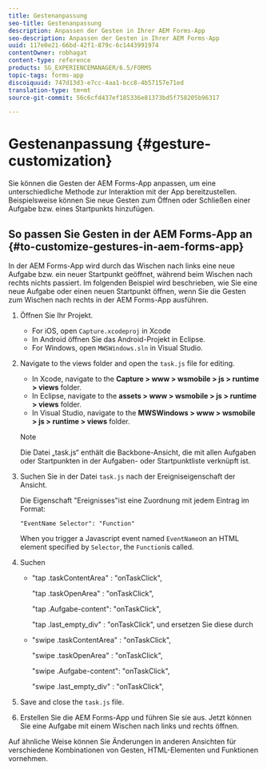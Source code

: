 ```yaml
---
title: Gestenanpassung
seo-title: Gestenanpassung
description: Anpassen der Gesten in Ihrer AEM Forms-App
seo-description: Anpassen der Gesten in Ihrer AEM Forms-App
uuid: 117e0e21-66bd-42f1-879c-6c1443991974
contentOwner: robhagat
content-type: reference
products: SG_EXPERIENCEMANAGER/6.5/FORMS
topic-tags: forms-app
discoiquuid: 747d13d3-e7cc-4aa1-bcc8-4b57157e71ed
translation-type: tm+mt
source-git-commit: 56c6cfd437ef185336e81373bd5f758205b96317

---
```



# Gestenanpassung {#gesture-customization}

Sie können die Gesten der AEM Forms-App anpassen, um eine unterschiedliche Methode zur Interaktion mit der App bereitzustellen. Beispielsweise können Sie neue Gesten zum Öffnen oder Schließen einer Aufgabe bzw. eines Startpunkts hinzufügen.

## So passen Sie Gesten in der AEM Forms-App an {#to-customize-gestures-in-aem-forms-app}

In der AEM Forms-App wird durch das Wischen nach links eine neue Aufgabe bzw. ein neuer Startpunkt geöffnet, während beim Wischen nach rechts nichts passiert. Im folgenden Beispiel wird beschrieben, wie Sie eine neue Aufgabe oder einen neuen Startpunkt öffnen, wenn Sie die Gesten zum Wischen nach rechts in der AEM Forms-App ausführen.

1. Öffnen Sie Ihr Projekt.

   * For iOS, open `Capture.xcodeproj` in Xcode
   * In Android öffnen Sie das Android-Projekt in Eclipse.
   * For Windows, open `MWSWindows.sln` in Visual Studio.

1. Navigate to the views folder and open the `task.js` file for editing.

   * In Xcode, navigate to the **Capture > www > wsmobile > js > runtime > views** folder.
   * In Eclipse, navigate to the **assets > www > wsmobile > js > runtime > views** folder.
   * In Visual Studio, navigate to the **MWSWindows > www > wsmobile > js > runtime > views** folder.
   >[!NOTE]
   >
   >Die Datei „task.js“ enthält die Backbone-Ansicht, die mit allen Aufgaben oder Startpunkten in der Aufgaben- oder Startpunktliste verknüpft ist.

1. Suchen Sie in der Datei `task.js` nach der Ereigniseigenschaft der Ansicht.

   Die Eigenschaft &quot;Ereignisses&quot;ist eine Zuordnung mit jedem Eintrag im Format:

   `"EventName Selector": "Function"`

   When you trigger a Javascript event named `EventName`on an HTML element specified by `Selector`, the `Function`is called.

1. Suchen

   * &quot;tap .taskContentArea&quot; : &quot;onTaskClick&quot;,

      &quot;tap .taskOpenArea&quot; : &quot;onTaskClick&quot;,

      &quot;tap .Aufgabe-content&quot;: &quot;onTaskClick&quot;,

      &quot;tap .last_empty_div&quot; : &quot;onTaskClick&quot;,
   und ersetzen Sie diese durch

   * &quot;swipe .taskContentArea&quot; : &quot;onTaskClick&quot;,

      &quot;swipe .taskOpenArea&quot; : &quot;onTaskClick&quot;,

      &quot;swipe .Aufgabe-content&quot;: &quot;onTaskClick&quot;,

      &quot;swipe .last_empty_div&quot; : &quot;onTaskClick&quot;,


1. Save and close the `task.js` file.
1. Erstellen Sie die AEM Forms-App und führen Sie sie aus. Jetzt können Sie eine Aufgabe mit einem Wischen nach links und rechts öffnen.

Auf ähnliche Weise können Sie Änderungen in anderen Ansichten für verschiedene Kombinationen von Gesten, HTML-Elementen und Funktionen vornehmen.
